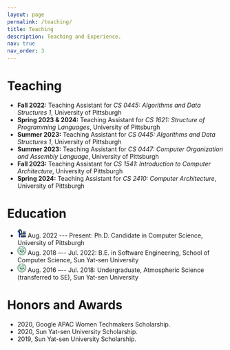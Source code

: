 ```yaml
---
layout: page
permalink: /teaching/
title: Teaching
description: Teaching and Experience.
nav: true
nav_order: 3
---
```


Teaching
===


<ul style="margin:0 0 30px;">
    <li>
        <strong>Fall 2022:</strong> Teaching Assistant for <em>CS 0445: Algorithms and Data Structures 1</em>, University of Pittsburgh
    </li>
    <li>
        <strong>Spring 2023 & 2024:</strong> Teaching Assistant for <em>CS 1621: Structure of Programming Languages</em>, University of Pittsburgh
    </li>
    <li>
        <strong>Summer 2023:</strong> Teaching Assistant for <em>CS 0445: Algorithms and Data Structures 1</em>, University of Pittsburgh
    </li>
    <li>
        <strong>Summer 2023:</strong> Teaching Assistant for <em>CS 0447: Computer Organization and Assembly Language</em>, University of Pittsburgh
    </li>
    <li>
        <strong>Fall 2023:</strong> Teaching Assistant for <em>CS 1541: Introduction to Computer Architecture</em>, University of Pittsburgh
    </li>
    <li>
        <strong>Spring 2024:</strong> Teaching Assistant for <em>CS 2410: Computer Architecture</em>, University of Pittsburgh
    </li>
</ul>



Education
===
* <img src="../assets/img/pitt.svg" alt="Pitt Icon" width="20" height="20"> Aug.  2022 --- Present: Ph.D. Candidate in Computer Science, University of Pittsburgh
* <img src="../assets/img/sysu.svg" alt="SYSU Icon" width="20" height="20"> Aug. 2018 –-- Jul. 2022: B.E. in Software Engineering, School of Computer Science, Sun Yat-sen University
* <img src="../assets/img/sysu.svg" alt="SYSU Icon" width="20" height="20"> Aug. 2016 –-- Jul. 2018: Undergraduate, Atmospheric Science (transferred to SE), Sun Yat-sen University 







Honors and Awards
===

* 2020, Google APAC Women Techmakers Scholarship. 
* 2020, Sun Yat-sen University Scholarship. 
* 2019, Sun Yat-sen University Scholarship. 